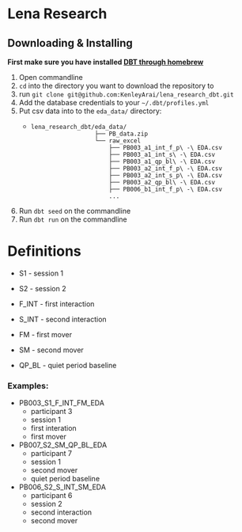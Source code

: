 # Lena Research

## Downloading & Installing

**First make sure you have installed [DBT through homebrew](https://docs.getdbt.com/dbt-cli/installation#homebrew)**

1. Open commandline
2. `cd` into the directory you want to download the repository to
3. run `git clone git@github.com:KenleyArai/lena_research_dbt.git`
4. Add the database credentials to your `~/.dbt/profiles.yml`
5. Put csv data into to the `eda_data/` directory:
   *  ```shell
      lena_research_dbt/eda_data/
                        ├── PB_data.zip
                        └── raw_excel
                            ├── PB003_a1_int_f_p\ -\ EDA.csv
                            ├── PB003_a1_int_s\ -\ EDA.csv
                            ├── PB003_a1_qp_bl\ -\ EDA.csv
                            ├── PB003_a2_int_f_p\ -\ EDA.csv
                            ├── PB003_a2_int_s_p\ -\ EDA.csv
                            ├── PB003_a2_qp_bl\ -\ EDA.csv
                            ├── PB006_b1_int_f_p\ -\ EDA.csv
                            ...
        ```
6. Run `dbt seed` on the commandline
7. Run `dbt run` on the commandline

# Definitions

- S1 - session 1
- S2 - session 2 

- F_INT - first interaction
- S_INT - second interaction

- FM - first mover
- SM - second mover

- QP_BL - quiet period baseline

### Examples:


- PB003_S1_F_INT_FM_EDA
   - participant 3
   - session 1
   - first interation
   - first mover
- PB007_S2_SM_QP_BL_EDA
   - participant 7
   - session 1 
   - second mover
   - quiet period baseline
- PB006_S2_S_INT_SM_EDA
   - participant 6
   - session 2
   - second interaction
   - second mover



